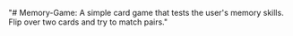 "# Memory-Game: A simple card game that tests the user's memory skills. Flip over two cards and try to match pairs."
